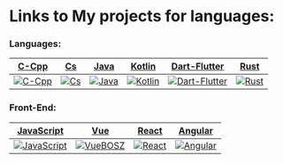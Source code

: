 # Links to My projects for languages:

### Languages: 

|                           [C-Cpp](https://github.com/C-CppBOSZ)                           |                         [Cs](https://github.com/CsBOSZ)                          |                          [Java](https://github.com/JavaBOSZ)                           |                          [Kotlin](https://github.com/KotlinBOSZ)                             |                              [Dart-Flutter](https://github.com/Dart-FlutterBOSZ)                               |                          [Rust](https://github.com/RustBOSZ)                           |
|:-----------------------------------------------------------------------------------------:|:--------------------------------------------------------------------------------:|:--------------------------------------------------------------------------------------:|:--------------------------------------------------------------------------------------------:|:--------------------------------------------------------------------------------------------------------------:|:--------------------------------------------------------------------------------------:|
| [![C-Cpp](https://skillicons.dev/icons?i=c,cpp&theme=dark)](https://github.com/C-CppBOSZ) | [![Cs](https://skillicons.dev/icons?i=cs&theme=dark)](https://github.com/CsBOSZ) | [![Java](https://skillicons.dev/icons?i=java&theme=dark)](https://github.com/JavaBOSZ) | [![Kotlin](https://skillicons.dev/icons?i=kotlin&theme=dark)](https://github.com/KotlinBOSZ) | [![Dart-Flutter](https://skillicons.dev/icons?i=dart,flutter&theme=dark)](https://github.com/Dart-FlutterBOSZ) | [![Rust](https://skillicons.dev/icons?i=rust&theme=dark)](https://github.com/RustBOSZ) |

### Front-End:

|                             [JavaScript](https://github.com/JavaScriptBOSZ)                              |                          [Vue](https://github.com/VueBOSZ)                              |                          [React](https://github.com/ReactBOSZ)                            |                           [Angular](https://github.com/AngularBOSZ)                             |
|:--------------------------------------------------------------------------------------------------------:|:---------------------------------------------------------------------------------------:|:-----------------------------------------------------------------------------------------:|:-----------------------------------------------------------------------------------------------:|
| [![JavaScript](https://skillicons.dev/icons?i=javascript&theme=dark)](https://github.com/JavaScriptBOSZ) | [![VueBOSZ](https://skillicons.dev/icons?i=vue&theme=dark)](https://github.com/VueBOSZ) | [![React](https://skillicons.dev/icons?i=react&theme=dark)](https://github.com/ReactBOSZ) | [![Angular](https://skillicons.dev/icons?i=angular&theme=dark)](https://github.com/AngularBOSZ) |
